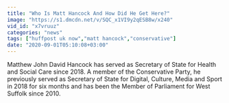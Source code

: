 ```yaml
---
title: "Who Is Matt Hancock And How Did He Get Here?"
image: "https://s1.dmcdn.net/v/SQC_x1VI9y2qESB8w/x240"
vid_id: "x7vruuz"
categories: "news"
tags: ["huffpost uk now","matt hancock","conservative"]
date: "2020-09-01T05:10:08+03:00"
---
```

Matthew John David Hancock has served as Secretary of State for Health and Social Care since 2018. A member of the Conservative Party, he previously served as Secretary of State for Digital, Culture, Media and Sport in 2018 for six months and has been the Member of Parliament for West Suffolk since 2010.
